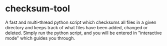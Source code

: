 # checksum-tool
A fast and multi-thread python script which checksums all files in a given directory and keeps track of what files have been added, changed or deleted. Simply run the python script, and you will be entered in "interactive mode" which guides you through.
